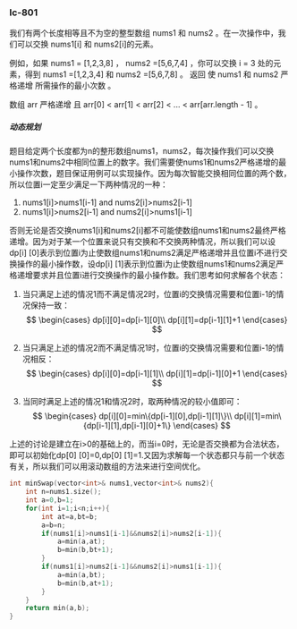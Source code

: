 ### lc-801

我们有两个长度相等且不为空的整型数组 nums1 和 nums2 。在一次操作中，我们可以交换 nums1[i] 和 nums2[i]的元素。

例如，如果 nums1 = [1,2,3,8] ， nums2 =[5,6,7,4] ，你可以交换 i = 3 处的元素，得到 nums1 =[1,2,3,4] 和 nums2 =[5,6,7,8] 。
返回 使 nums1 和 nums2 严格递增 所需操作的最小次数 。

数组 arr 严格递增 且  arr[0] < arr[1] < arr[2] < ... < arr[arr.length - 1] 。



##### 动态规划

题目给定两个长度都为n的整形数组nums1，nums2，每次操作我们可以交换nums1和nums2中相同位置上的数字。我们需要使nums1和nums2严格递增的最小操作次数，题目保证用例可以实现操作。因为每次智能交换相同位置的两个数，所以位置i一定至少满足一下两种情况的一种：

1. nums1[i]>nums1[i-1] and nums2[i]>nums2[i-1]
2. nums1[i]>nums2[i-1] and nums2[i]>nums1[i-1]

否则无论是否交换nums1[i]和nums2[i]都不可能使数组nums1和nums2最终严格递增。因为对于某一个位置来说只有交换和不交换两种情况，所以我们可以设dp[i] [0]表示到位置i为止使数组nums1和nums2满足严格递增并且位置i不进行交换操作的最小操作数，设dp[i] [1]表示到位置i为止使数组nums1和nums2满足严格递增要求并且位置i进行交换操作的最小操作数。我们思考如何求解各个状态：

1. 当只满足上述的情况1而不满足情况2时，位置i的交换情况需要和位置i-1的情况保持一致：
   $$
   \begin{cases}
   dp[i][0]=dp[i-1][0]\\
   dp[i][1]=dp[i-1][1]+1
   \end{cases}
   $$

2. 当只满足上述的情况2而不满足情况1时，位置i的交换情况需要和位置i-1的情况相反：
   $$
   \begin{cases}
   dp[i][0]=dp[i-1][1]\\
   dp[i][1]=dp[i-1][0]+1
   \end{cases}
   $$

3. 当同时满足上述的情况1和情况2时，取两种情况的较小值即可：
   $$
   \begin{cases}
   dp[i][0]=min\{dp[i-1][0],dp[i-1][1]\}\\
   dp[i][1]=min\{dp[i-1][1],dp[i-1][0]+1\}
   \end{cases}
   $$

上述的讨论是建立在i>0的基础上的，而当i=0时，无论是否交换都为合法状态，即可以初始化dp[0] [0]=0,dp[0] [1]=1.又因为求解每一个状态都只与前一个状态有关，所以我们可以用滚动数组的方法来进行空间优化。



```c++
int minSwap(vector<int>& nums1,vector<int>& nums2){
	int n=nums1.size();
	int a=0,b=1;
	for(int i=1;i<n;i++){
		int at=a,bt=b;
		a=b=n;
		if(nums1[i]>nums1[i-1]&&nums2[i]>nums2[i-1]){
			a=min(a,at);
			b=min(b,bt+1);
		}
		if(nums1[i]>nums2[i-1]&&nums2[i]>nums1[i-1]){
			a=min(a,bt);
			b=min(b,at+1);
		}
	}
	return min(a,b);
}
```

